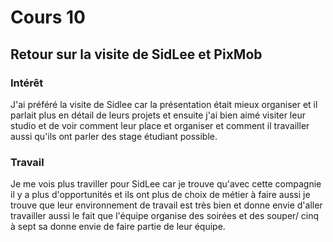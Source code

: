 # Cours 10
## Retour sur la visite de SidLee et PixMob

### Intérêt
J'ai préféré la visite de Sidlee car la présentation était mieux organiser et il parlait plus en détail de leurs projets et ensuite j'ai bien aimé visiter leur studio et de voir comment leur place et organiser et comment il travailler aussi qu'ils ont parler des stage étudiant possible. 

### Travail
Je me vois plus traviller pour SidLee car je trouve qu'avec cette compagnie il y a plus d'opportunités et ils ont plus de choix de métier à faire aussi je trouve que leur environnement de travail est très bien et donne envie d'aller travailler aussi le fait que l'équipe organise des soirées et des souper/ cinq à sept sa donne envie de faire partie de leur équipe.

